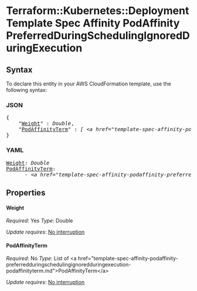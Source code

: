 # Terraform::Kubernetes::Deployment Template Spec Affinity PodAffinity PreferredDuringSchedulingIgnoredDuringExecution

## Syntax

To declare this entity in your AWS CloudFormation template, use the following syntax:

### JSON

<pre>
{
    "<a href="#weight" title="Weight">Weight</a>" : <i>Double</i>,
    "<a href="#podaffinityterm" title="PodAffinityTerm">PodAffinityTerm</a>" : <i>[ &lt;a href=&#34;template-spec-affinity-podaffinity-preferredduringschedulingignoredduringexecution-podaffinityterm.md&#34;&gt;PodAffinityTerm&lt;/a&gt;, ... ]</i>
}
</pre>

### YAML

<pre>
<a href="#weight" title="Weight">Weight</a>: <i>Double</i>
<a href="#podaffinityterm" title="PodAffinityTerm">PodAffinityTerm</a>: <i>
      - &lt;a href=&#34;template-spec-affinity-podaffinity-preferredduringschedulingignoredduringexecution-podaffinityterm.md&#34;&gt;PodAffinityTerm&lt;/a&gt;</i>
</pre>

## Properties

#### Weight

_Required_: Yes
_Type_: Double

_Update requires_: [No interruption](https://docs.aws.amazon.com/AWSCloudFormation/latest/UserGuide/using-cfn-updating-stacks-update-behaviors.html#update-no-interrupt)

#### PodAffinityTerm

_Required_: No
_Type_: List of &lt;a href=&#34;template-spec-affinity-podaffinity-preferredduringschedulingignoredduringexecution-podaffinityterm.md&#34;&gt;PodAffinityTerm&lt;/a&gt;

_Update requires_: [No interruption](https://docs.aws.amazon.com/AWSCloudFormation/latest/UserGuide/using-cfn-updating-stacks-update-behaviors.html#update-no-interrupt)

